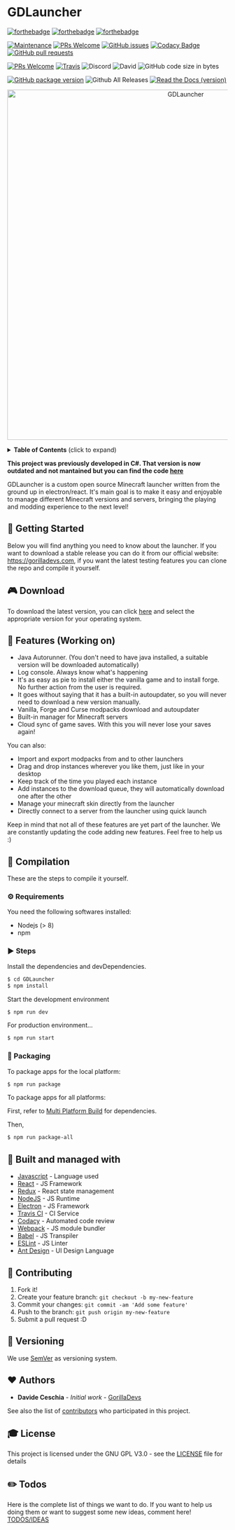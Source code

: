 # GDLauncher

[![forthebadge](https://forthebadge.com/images/badges/built-with-love.svg)](https://forthebadge.com) [![forthebadge](https://forthebadge.com/images/badges/contains-cat-gifs.svg)](https://forthebadge.com) [![forthebadge](https://forthebadge.com/images/badges/made-with-javascript.svg)](https://forthebadge.com) 

[![Maintenance](https://img.shields.io/badge/Maintained%3F-yes-green.svg)](https://GitHub.com/Naereen/StrapDown.js/graphs/commit-activity) [![PRs Welcome](https://img.shields.io/badge/PRs-welcome-brightgreen.svg?style=flat-square)](http://makeapullrequest.com) [![GitHub issues](https://img.shields.io/github/issues-raw/gorilla-devs/GDLauncher.svg)](https://github.com/gorilla-devs/GDLauncher/issues) [![Codacy Badge](https://api.codacy.com/project/badge/Grade/213eb618fa59424fba7ccfcd4f1b6a09)](https://www.codacy.com/app/gorilla-devs/GDLauncher?utm_source=github.com&amp;utm_medium=referral&amp;utm_content=gorilla-devs/GDLauncher&amp;utm_campaign=Badge_Grade)  [![GitHub pull requests](https://img.shields.io/github/issues-pr/gorilla-devs/GDLauncher.svg)](https://github.com/gorilla-devs/GDLauncher/pulls) 

[![PRs Welcome](https://img.shields.io/github/license/gorilla-devs/GDLauncher.svg)](http://makeapullrequest.com) [![Travis](https://img.shields.io/travis/gorilla-devs/GDLauncher.svg)](https://travis-ci.org/gorilla-devs/GDLauncher) ![Discord](https://img.shields.io/discord/398091532881756161.svg) ![David](https://img.shields.io/david/gorilla-devs/GDLauncher.svg) ![GitHub code size in bytes](https://img.shields.io/github/languages/code-size/gorilla-devs/GDLauncher.svg)

[![GitHub package version](https://img.shields.io/github/package-json/v/gorilla-devs/GDLauncher.svg)](https://github.com/gorilla-devs/GDLauncher/blob/master/package.json) ![Github All Releases](https://img.shields.io/github/downloads/gorilla-devs/GDLauncher/total.svg) [![Read the Docs (version)](https://img.shields.io/readthedocs/gdlauncher/master.svg)](https://gdlauncher.readthedocs.io/en/master/)

<p align="center">
    <img width="800" height="auto" src="https://i.imgur.com/PAqUjzi.png" alt="GDLauncher" />
</p>

<details>
 <summary><strong>Table of Contents</strong> (click to expand)</summary>

* [Getting Started](#-getting-started)
* [Features](#️-features-working-on)
* [Compilation](#️-compilation)
* [Compilation Requirements](#-requirements)
* [Compilation Steps](#-steps)
* [Packaging](#-packaging)
* [Built and Managed with](#️-built-and-managed-with)
* [Contributing](#-contributing)
* [Versioning](#-versioning)
* [Authors](#-authors)
* [License](#-license)
* [Todos](#-todos)
</details>


<b>This project was previously developed in C#. That version is now outdated and not mantained but you can find the code [here](https://github.com/gorilla-devs/GDLauncher/tree/csharp_legacy_launcher)</b>


GDLauncher is a custom open source Minecraft launcher written from the ground up in electron/react. It's main goal is to make it easy and enjoyable to manage different Minecraft versions and servers, bringing the playing and modding experience to the next level!

## 🚀 Getting Started
Below you will find anything you need to know about the launcher. If you want to download a stable release you can do it from our official website: https://gorilladevs.com, if you want the latest testing features you can clone the repo and compile it yourself.

## 🎮 Download
To download the latest version, you can click [here](https://github.com/gorilla-devs/GDLauncher/releases) and select the appropriate version for your operating system.

## 🎨 Features (Working on)

  - Java Autorunner. (You don't need to have java installed, a suitable version will be downloaded automatically)
  - Log console. Always know what's happening
  - It's as easy as pie to install either the vanilla game and to install forge. No further action from the user is required.
  - It goes without saying that it has a built-in autoupdater, so you will never need to download a new version manually.
  - Vanilla, Forge and Curse modpacks download and autoupdater
  - Built-in manager for Minecraft servers
  - Cloud sync of game saves. With this you will never lose your saves again!

You can also:
  - Import and export modpacks from and to other launchers
  - Drag and drop instances wherever you like them, just like in your desktop
  - Keep track of the time you played each instance
  - Add instances to the download queue, they will automatically download one after the other
  - Manage your minecraft skin directly from the launcher
  - Directly connect to a server from the launcher using quick launch

Keep in mind that not all of these features are yet part of the launcher. We are constantly updating the code adding new features. Feel free to help us :)

## 💾 Compilation

These are the steps to compile it yourself.

### ⚙️ Requirements
You need the following softwares installed:
  - Nodejs (> 8)
  - npm

### ▶️ Steps

Install the dependencies and devDependencies.

```sh
$ cd GDLauncher
$ npm install
```

Start the development environment

```sh
$ npm run dev
```

For production environment...

```sh
$ npm run start
```

### 🚚 Packaging

To package apps for the local platform:

```sh
$ npm run package
```

To package apps for all platforms:

First, refer to [Multi Platform Build](https://www.electron.build/multi-platform-build) for dependencies.

Then,
```bash
$ npm run package-all
```

## 🚀 Built and managed with 

* [Javascript](https://developer.mozilla.org/bm/docs/Web/JavaScript) - Language used
* [React](https://reactjs.org/) - JS Framework
* [Redux](https://redux.js.org/) - React state management
* [NodeJS](https://nodejs.org/en/) - JS Runtime
* [Electron](https://electronjs.org/) - JS Framework
* [Travis CI](https://travis-ci.org/) - CI Service
* [Codacy](https://www.codacy.com/) - Automated code review
* [Webpack](https://webpack.js.org/) - JS module bundler
* [Babel](https://babeljs.io/) - JS Transpiler
* [ESLint](https://eslint.org/) - JS Linter
* [Ant Design](https://ant.design/) - UI Design Language

## 🎁 Contributing

1. Fork it!
2. Create your feature branch: `git checkout -b my-new-feature`
3. Commit your changes: `git commit -am 'Add some feature'`
4. Push to the branch: `git push origin my-new-feature`
5. Submit a pull request :D

## 📜 Versioning

We use [SemVer](http://semver.org/) as versioning system.

## ❤️ Authors

* **Davide Ceschia** - *Initial work* - [GorillaDevs](https://github.com/gorilla-devs)

See also the list of [contributors](https://github.com/gorilla-devs/GDLauncher/contributors) who participated in this project.

## 🎓 License

This project is licensed under the GNU GPL V3.0 - see the [LICENSE](LICENSE) file for details

## ✏️ Todos
Here is the complete list of things we want to do. If you want to help us doing them or want to suggest some new ideas, comment here!
[TODOS/IDEAS](https://github.com/gorilla-devs/GDLauncher/issues/70)

